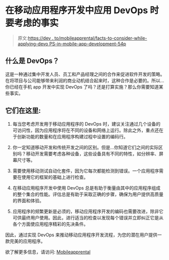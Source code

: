 # 在移动应用程序开发中应用 DevOps 时要考虑的事实

> 原文:[https://dev . to/mobileapprental/facts-to-consider-while-applying-devo PS-in-mobile-app-development-54p](https://dev.to/mobileapprental/facts-to-consider-while-applying-devops-in-mobile-app-development-54p)

## [](#what-is-devops)什么是 DevOps？

这是一种通过集中开发人员、员工和产品经理之间的合作来促进软件开发的策略。在将项目与公司能够带来利润的商业动机结合起来时，这种合作是必要的。所以…你已经在手机 app 开发中实现 DevOps 了吗？还是打算实施？那么你需要知道某些事实。

## [](#here-are-they)它们在这里:

1.  每当您考虑开发用于移动应用程序的 DevOps 时，建议关注通过几个设备的可访问性，因为应用程序将在不同的设备和网络上运行。除此之外，重点还在于创新功能的数量和在应用程序构建过程中设置的编码行。

2.  你一定知道移动开发和传统开发之间的区别。但是...你知道它们之间的实际区别吗？移动开发需要考虑各种设备，这些设备具有不同的特性，如分辨率、屏幕尺寸等。

3.  需要使用移动测试自动化套件，因为它每次都能检测到错误。一个应用程序需要在使用它的框架的基础上进行检查。

4.  在移动应用程序开发中使用 DevOps 总是有助于衡量由其中的应用程序组成的整个集合的性能。评估总是有助于采取正确的步骤，确保为用户提供高质量的界面和体验。

5.  应用程序的频繁更新是必须的，移动应用程序开发的编码也需要改进，除非它可供最终用户使用。因此，进行适当的检查以发现每个错误并立即纠正它是从各个方面使应用程序精彩的先决条件。

因此，通过实现 DevOps 来推动移动应用程序开发流程，为您的潜在用户提供一款完美的应用程序。

欲了解更多信息，请访问: [Mobileapprental](https://mobileapprental.com)